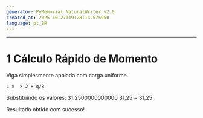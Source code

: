 ```yaml
---
generator: PyMemorial NaturalWriter v2.0
created_at: 2025-10-27T19:28:14.575950
language: pt_BR
---
```


---

# 1 Cálculo Rápido de Momento

Viga simplesmente apoiada com carga uniforme.

    L ×  × 2 × q/8
Substituindo os valores:
    31.2500000000000
    31,25 = 31,25

Resultado obtido com sucesso!

